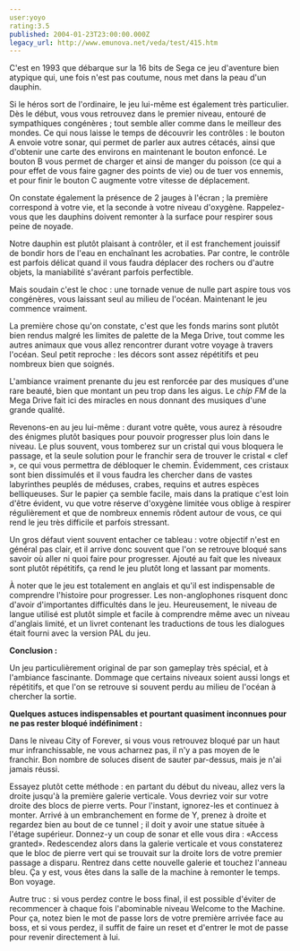 ```yaml
---
user:yoyo
rating:3.5
published: 2004-01-23T23:00:00.000Z
legacy_url: http://www.emunova.net/veda/test/415.htm
---
```

C'est en 1993 que débarque sur la 16 bits de Sega ce jeu d'aventure bien atypique qui, une fois n'est pas coutume, nous met dans la peau d'un dauphin.  

  

Si le héros sort de l'ordinaire, le jeu lui-même est également très particulier. Dès le début, vous vous retrouvez dans le premier niveau, entouré de sympathiques congénères ; tout semble aller comme dans le meilleur des mondes. Ce qui nous laisse le temps de découvrir les contrôles : le bouton A envoie votre sonar, qui permet de parler aux autres cétacés, ainsi que d'obtenir une carte des environs en maintenant le bouton enfoncé. Le bouton B vous permet de charger et ainsi de manger du poisson (ce qui a pour effet de vous faire gagner des points de vie) ou de tuer vos ennemis, et pour finir le bouton C augmente votre vitesse de déplacement.  

  

On constate également la présence de 2 jauges à l'écran ; la première correspond à votre vie, et la seconde à votre niveau d'oxygène. Rappelez-vous que les dauphins doivent remonter à la surface pour respirer sous peine de noyade.  

  

Notre dauphin est plutôt plaisant à contrôler, et il est franchement jouissif de bondir hors de l'eau en enchaînant les acrobaties. Par contre, le contrôle est parfois délicat quand il vous faudra déplacer des rochers ou d'autre objets, la maniabilité s'avérant parfois perfectible.  

  

Mais soudain c'est le choc : une tornade venue de nulle part aspire tous vos congénères, vous laissant seul au milieu de l'océan. Maintenant le jeu commence vraiment.  

  

La première chose qu'on constate, c'est que les fonds marins sont plutôt bien rendus malgré les limites de palette de la Mega Drive, tout comme les autres animaux que vous allez rencontrer durant votre voyage à travers l'océan. Seul petit reproche : les décors sont assez répétitifs et peu nombreux bien que soignés.  

  

L'ambiance vraiment prenante du jeu est renforcée par des musiques d'une rare beauté, bien que montant un peu trop dans les aigus. Le _chip FM_ de la Mega Drive fait ici des miracles en nous donnant des musiques d'une grande qualité.  

  

Revenons-en au jeu lui-même : durant votre quête, vous aurez à résoudre des énigmes plutôt basiques pour pouvoir progresser plus loin dans le niveau. Le plus souvent, vous tomberez sur un cristal qui vous bloquera le passage, et la seule solution pour le franchir sera de trouver le cristal « clef », ce qui vous permettra de débloquer le chemin. Évidemment, ces cristaux sont bien dissimulés et il vous faudra les chercher dans de vastes labyrinthes peuplés de méduses, crabes, requins et autres espèces belliqueuses. Sur le papier ça semble facile, mais dans la pratique c'est loin d'être évident, vu que votre réserve d'oxygène limitée vous oblige à respirer régulièrement et que de nombreux ennemis rôdent autour de vous, ce qui rend le jeu très difficile et parfois stressant.  

  

Un gros défaut vient souvent entacher ce tableau : votre objectif n'est en général pas clair, et il arrive donc souvent que l'on se retrouve bloqué sans savoir où aller ni quoi faire pour progresser. Ajouté au fait que les niveaux sont plutôt répétitifs, ça rend le jeu plutôt long et lassant par moments.  

  

À noter que le jeu est totalement en anglais et qu'il est indispensable de comprendre l'histoire pour progresser. Les non-anglophones risquent donc d'avoir d'importantes difficultés dans le jeu. Heureusement, le niveau de langue utilisé est plutôt simple et facile à comprendre même avec un niveau d'anglais limité, et un livret contenant les traductions de tous les dialogues était fourni avec la version PAL du jeu.  

  

**Conclusion :**  

  

Un jeu particulièrement original de par son gameplay très spécial, et à l'ambiance fascinante. Dommage que certains niveaux soient aussi longs et répétitifs, et que l'on se retrouve si souvent perdu au milieu de l'océan à chercher la sortie.  

  

  

**Quelques astuces indispensables et pourtant quasiment inconnues pour ne pas rester bloqué indéfiniment :**  

  

Dans le niveau City of Forever, si vous vous retrouvez bloqué par un haut mur infranchissable, ne vous acharnez pas, il n'y a pas moyen de le franchir. Bon nombre de soluces disent de sauter par-dessus, mais je n'ai jamais réussi.  

  

Essayez plutôt cette méthode : en partant du début du niveau, allez vers la droite jusqu'à la première galerie verticale. Vous devriez voir sur votre droite des blocs de pierre verts. Pour l'instant, ignorez-les et continuez à monter. Arrivé à un embranchement en forme de Y, prenez à droite et regardez bien au bout de ce tunnel ; il doit y avoir une statue située à l'étage supérieur. Donnez-y un coup de sonar et elle vous dira : «Access granted». Redescendez alors dans la galerie verticale et vous constaterez que le bloc de pierre vert qui se trouvait sur la droite lors de votre premier passage a disparu. Rentrez dans cette nouvelle galerie et touchez l'anneau bleu. Ça y est, vous êtes dans la salle de la machine à remonter le temps. Bon voyage.  

  

Autre truc : si vous perdez contre le boss final, il est possible d'éviter de recommencer à chaque fois l'abominable niveau Welcome to the Machine. Pour ça, notez bien le mot de passe lors de votre première arrivée face au boss, et si vous perdez, il suffit de faire un reset et d'entrer le mot de passe pour revenir directement à lui.